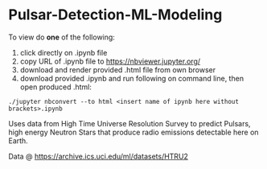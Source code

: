 # Pulsar-Detection-ML-Modeling

To view do **one** of the following:
  1. click directly on .ipynb file
  2. copy URL of .ipynb file to https://nbviewer.jupyter.org/
  3. download and render provided .html file from own browser
  4. download provided .ipynb and run following on command line, then open produced .html:
  ```
  ./jupyter nbconvert --to html <insert name of ipynb here without brackets>.ipynb
  ```

Uses data from High Time Universe Resolution Survey to predict Pulsars, high energy Neutron Stars that produce radio emissions detectable here on Earth. 

Data @ https://archive.ics.uci.edu/ml/datasets/HTRU2
